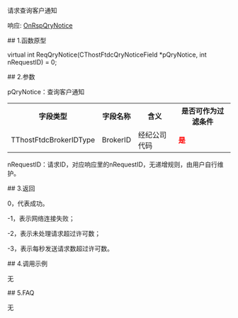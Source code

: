 <p>请求查询客户通知</p>
<p>响应: <a href="../../CTHOSTFTDCTRADERAPI/ONRSPQRYNOTICE/">OnRspQryNotice</a></p>
<span class="anchor" id="5be01583-4626-4142-baa0-02d0025232fb"></span>
## 1.函数原型
<p>virtual int ReqQryNotice(CThostFtdcQryNoticeField *pQryNotice, int nRequestID) = 0;</p>
<span class="anchor" id="8ff1d296-32aa-40d2-af0c-cb16b216fee2"></span>
## 2.参数
<p>pQryNotice：查询客户通知</p>
<table><tr><th style="TEXT-ALIGN: center;">字段类型</th><th style="TEXT-ALIGN: center;">字段名称</th><th style="TEXT-ALIGN: center;">含义</th><th style="TEXT-ALIGN: center;">是否可作为过滤条件</th></tr><tr><td style="TEXT-ALIGN: left;">TThostFtdcBrokerIDType</td>
<td style="TEXT-ALIGN: left;">BrokerID</td>
<td style="TEXT-ALIGN: left;">经纪公司代码</td>
<td style="TEXT-ALIGN: left;"><strong><font color="#FF0000">是</font></strong></td>
</tr>
</table>
<p>nRequestID：请求ID，对应响应里的nRequestID，无递增规则，由用户自行维护。</p>
<span class="anchor" id="6206e758-3ba7-459a-9ac8-a5f1e717c1bb"></span>
## 3.返回
<p>0，代表成功。</p>
<p>-1，表示网络连接失败；</p>
<p>-2，表示未处理请求超过许可数；</p>
<p>-3，表示每秒发送请求数超过许可数。</p>
<span class="anchor" id="c59ba220-096e-4ec8-80eb-8622737f5261"></span>
## 4.调用示例
<p>无</p>
<span class="anchor" id="5279faf0-9f6f-4a2c-a6b2-93b4f843b20e"></span>
## 5.FAQ
<p>无</p>
